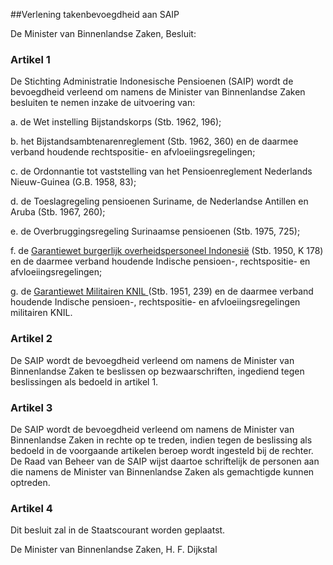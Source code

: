 <meta http-equiv='Content-Type' content='text/html; charset=utf-8' />

##Verlening takenbevoegdheid aan SAIP 

De Minister van Binnenlandse Zaken,  Besluit:     

### Artikel  1  

De Stichting Administratie Indonesische Pensioenen (SAIP) wordt de bevoegdheid verleend om namens de Minister van Binnenlandse Zaken besluiten te nemen inzake de uitvoering van: 

a.  de Wet instelling Bijstandskorps (Stb. 1962, 196); 

b.  het Bijstandsambtenarenreglement (Stb. 1962, 360) en de daarmee verband houdende rechtspositie- en afvloeiingsregelingen; 

c.  de Ordonnantie tot vaststelling van het Pensioenreglement Nederlands Nieuw-Guinea (G.B. 1958, 83); 

d.  de Toeslagregeling pensioenen Suriname, de Nederlandse Antillen en Aruba (Stb. 1967, 260); 

e.  de Overbruggingsregeling Surinaamse pensioenen (Stb. 1975, 725); 

f.  de [Garantiewet burgerlijk overheidspersoneel Indonesië](../../../../../../wet/garantiewet/burgerlijk/overheidspersoneel/indonesië/BWBR0002060/README.md) (Stb. 1950, K 178) en de daarmee verband houdende Indische pensioen-, rechtspositie- en afvloeiingsregelingen; 

g.  de [Garantiewet Militairen KNIL ](../../../../../../wet/garantiewet/militairen/k.n.i.l./BWBR0002077/README.md)(Stb. 1951, 239) en de daarmee verband houdende Indische pensioen-, rechtspositie- en afvloeiingsregelingen militairen KNIL.   

### Artikel  2  

De SAIP wordt de bevoegdheid verleend om namens de Minister van Binnenlandse Zaken te beslissen op bezwaarschriften, ingediend tegen beslissingen als bedoeld in artikel 1.  

### Artikel  3  

De SAIP wordt de bevoegdheid verleend om namens de Minister van Binnenlandse Zaken in rechte op te treden, indien tegen de beslissing als bedoeld in de voorgaande artikelen beroep wordt ingesteld bij de rechter. De Raad van Beheer van de SAIP wijst daartoe schriftelijk de personen aan die namens de Minister van Binnenlandse Zaken als gemachtigde kunnen optreden.  

### Artikel  4  

Dit besluit zal in de Staatscourant worden geplaatst. 

De 
Minister van Binnenlandse Zaken, 
H. F.  Dijkstal      
